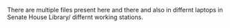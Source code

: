There are multiple files present here and there and also in differnt laptops in Senate House Library/ differnt working stations.

